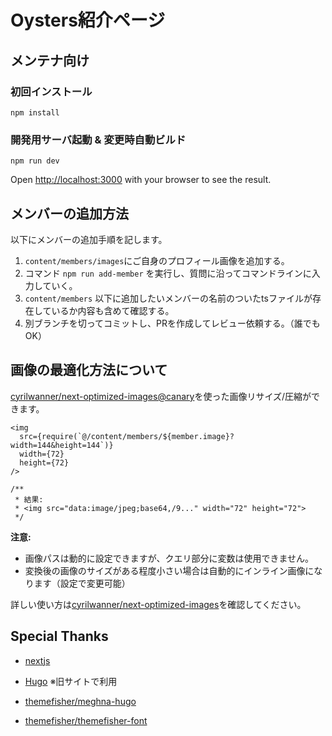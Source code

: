 Oysters紹介ページ
====

メンテナ向け
----

### 初回インストール

```
npm install 
```

### 開発用サーバ起動 & 変更時自動ビルド

```
npm run dev
```

Open [http://localhost:3000](http://localhost:3000) with your browser to see the result.

## メンバーの追加方法

以下にメンバーの追加手順を記します。

1. `content/members/images`にご自身のプロフィール画像を追加する。
2. コマンド `npm run add-member` を実行し、質問に沿ってコマンドラインに入力していく。
3. `content/members` 以下に追加したいメンバーの名前のついたtsファイルが存在しているか内容も含めて確認する。
4. 別ブランチを切ってコミットし、PRを作成してレビュー依頼する。（誰でもOK）

## 画像の最適化方法について

[cyrilwanner/next-optimized-images@canary](https://github.com/cyrilwanner/next-optimized-images)を使った画像リサイズ/圧縮ができます。

```tsx
<img
  src={require(`@/content/members/${member.image}?width=144&height=144`)}
  width={72}
  height={72}
/>

/**
 * 結果:
 * <img src="data:image/jpeg;base64,/9..." width="72" height="72">
 */
```

**注意:**

- 画像パスは動的に設定できますが、クエリ部分に変数は使用できません。
- 変換後の画像のサイズがある程度小さい場合は自動的にインライン画像になります（設定で変更可能）

詳しい使い方は[cyrilwanner/next-optimized-images](https://github.com/cyrilwanner/next-optimized-images)を確認してください。

Special Thanks
----

- [nextjs](https://nextjs.org/)

- [Hugo](https://gohugo.io/) ※旧サイトで利用
- [themefisher/meghna-hugo](https://github.com/themefisher/meghna-hugo)
- [themefisher/themefisher-font](https://github.com/themefisher/themefisher-font)
